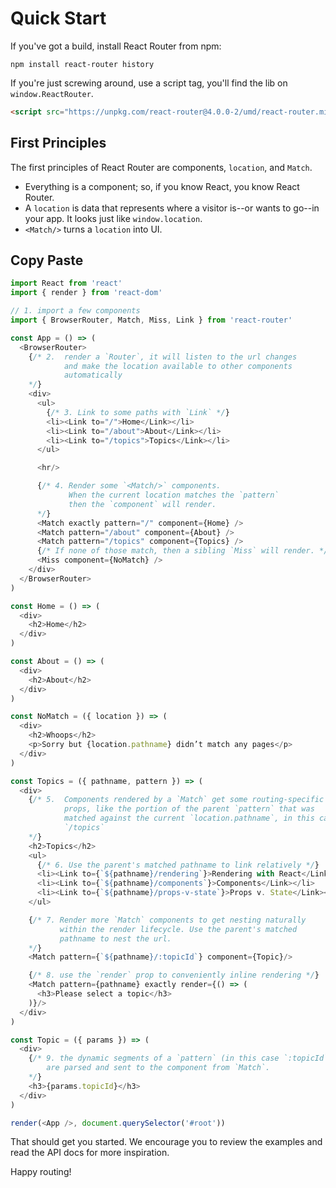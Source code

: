 # Quick Start

If you've got a build, install React Router from npm:

```
npm install react-router history
```

If you're just screwing around, use a script tag, you'll find the lib on
`window.ReactRouter`.

```html
<script src="https://unpkg.com/react-router@4.0.0-2/umd/react-router.min.js"></script>
```

## First Principles

The first principles of React Router are components, `location`, and `Match`.

- Everything is a component; so, if you know React, you know React Router.
- A `location` is data that represents where a visitor is--or wants to
  go--in your app. It looks just like `window.location`.
- `<Match/>` turns a `location` into UI.

## Copy Paste

```js
import React from 'react'
import { render } from 'react-dom'

// 1. import a few components
import { BrowserRouter, Match, Miss, Link } from 'react-router'

const App = () => (
  <BrowserRouter>
    {/* 2.  render a `Router`, it will listen to the url changes
            and make the location available to other components
            automatically
    */}
    <div>
      <ul>
        {/* 3. Link to some paths with `Link` */}
        <li><Link to="/">Home</Link></li>
        <li><Link to="/about">About</Link></li>
        <li><Link to="/topics">Topics</Link></li>
      </ul>

      <hr/>

      {/* 4. Render some `<Match/>` components.
             When the current location matches the `pattern`
             then the `component` will render.
      */}
      <Match exactly pattern="/" component={Home} />
      <Match pattern="/about" component={About} />
      <Match pattern="/topics" component={Topics} />
      {/* If none of those match, then a sibling `Miss` will render. */}
      <Miss component={NoMatch} />
    </div>
  </BrowserRouter>
)

const Home = () => (
  <div>
    <h2>Home</h2>
  </div>
)

const About = () => (
  <div>
    <h2>About</h2>
  </div>
)

const NoMatch = ({ location }) => (
  <div>
    <h2>Whoops</h2>
    <p>Sorry but {location.pathname} didn’t match any pages</p>
  </div>
)

const Topics = ({ pathname, pattern }) => (
  <div>
    {/* 5.  Components rendered by a `Match` get some routing-specific
            props, like the portion of the parent `pattern` that was
            matched against the current `location.pathname`, in this case
            `/topics`
    */}
    <h2>Topics</h2>
    <ul>
      {/* 6. Use the parent's matched pathname to link relatively */}
      <li><Link to={`${pathname}/rendering`}>Rendering with React</Link></li>
      <li><Link to={`${pathname}/components`}>Components</Link></li>
      <li><Link to={`${pathname}/props-v-state`}>Props v. State</Link></li>
    </ul>

    {/* 7. Render more `Match` components to get nesting naturally
           within the render lifecycle. Use the parent's matched
           pathname to nest the url.
    */}
    <Match pattern={`${pathname}/:topicId`} component={Topic}/>

    {/* 8. use the `render` prop to conveniently inline rendering */}
    <Match pattern={pathname} exactly render={() => (
      <h3>Please select a topic</h3>
    )}/>
  </div>
)

const Topic = ({ params }) => (
  <div>
    {/* 9. the dynamic segments of a `pattern` (in this case `:topicId`)
        are parsed and sent to the component from `Match`.
    */}
    <h3>{params.topicId}</h3>
  </div>
)

render(<App />, document.querySelector('#root'))
```

That should get you started. We encourage you to review the examples and
read the API docs for more inspiration.

Happy routing!

